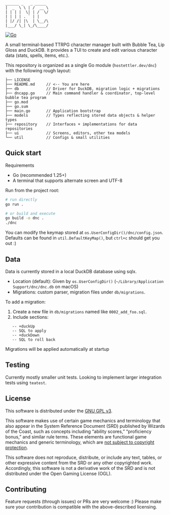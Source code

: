 ```
______ _   _ _____
|  _  \ \ | /  __ \
| | | |  \| | /  \/
| | | | . ` | |
| |/ /| |\  | \__/\
|___/ \_| \_/\____/
```

[![Go](https://github.com/Simon-Hostettler/dnc/actions/workflows/go.yml/badge.svg?branch=main)](https://github.com/Simon-Hostettler/dnc/actions/workflows/go.yml)

A small terminal-based TTRPG character manager built with Bubble Tea, Lip Gloss and DuckDB. It provides a TUI to create and edit various character data (stats, spells, items, etc.).

This repository is organized as a single Go module (`hostettler.dev/dnc`) with the following rough layout:

```
├── LICENSE
├── README.md     // <-- You are here
├── db            // Driver for DuckDB, migration logic + migrations
├── dncapp.go     // Main command handler & coordinator, top-level bubble tea program
├── go.mod
├── go.sum
├── main.go       // Application bootstrap
├── models        // Types reflecting stored data objects & helper types
├── repository    // Interfaces + implementations for data repositories
├── ui            // Screens, editors, other tea models
└── util          // Configs & small utilities
```

## Quick start

Requirements

- Go (recommended 1.25+)
- A terminal that supports alternate screen and UTF-8

Run from the project root:

```bash
# run directly
go run .

# or build and execute
go build -o dnc .
./dnc
```

You can modify the keymap stored at `os.UserConfigDir()/dnc/config.json`. Defaults can be found in `util.DefaultKeyMap()`, but `ctrl+c` should get you out :)

## Data

Data is currently stored in a local DuckDB database using sqlx.

- Location (default): Given by `os.UserConfigDir()` (`~/Library/Application Support/dnc/dnc.db` on macOS)
- Migrations: custom parser, migration files under `db/migrations`.

To add a migration:

1. Create a new file in `db/migrations` named like `0002_add_foo.sql`.
2. Include sections:

```
   -- +duckUp
   -- SQL to apply
   -- +duckDown
   -- SQL to roll back
```

Migrations will be applied automatically at startup

## Testing

Currently mostly smaller unit tests. Looking to implement larger integration tests using `teatest`.

## License
This software is distributed under the [GNU GPL v3](./LICENSE).

This software makes use of certain game mechanics and terminology that also appear in the System Reference Document (SRD) published by Wizards of the Coast, such as concepts including “ability scores,” “proficiency bonus,” and similar rule terms. These elements are functional game mechanics and generic terminology, which are [not subject to copyright protection](https://web.archive.org/web/20160411131325/http://www.copyright.gov/fls/fl108.html).

This software does not reproduce, distribute, or include any text, tables, or other expressive content from the SRD or any other copyrighted work. Accordingly, this software is not a derivative work of the SRD and is not distributed under the Open Gaming License (OGL).

## Contributing

Feature requests (through issues) or PRs are very welcome :) Please make sure your contribution is compatible with the above-described licensing.
